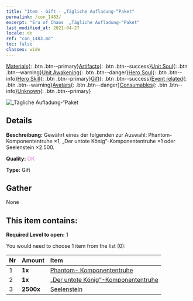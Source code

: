 ```yaml
---
title: "Item - Gift - „Tägliche Aufladung-“Paket"
permalink: /con_1483/
excerpt: "Era of Chaos  „Tägliche Aufladung-“Paket"
last_modified_at: 2021-04-27
locale: de
ref: "con_1483.md"
toc: false
classes: wide
---
```

 [Materials](/ItemsDE/){: .btn .btn--primary}[Artifacts](/ItemsDE/Artifacts/){: .btn .btn--success}[Unit Soul](/ItemsDE/UnitSoul/){: .btn .btn--warning}[Unit Awakening](/ItemsDE/UnitAwakening/){: .btn .btn--danger}[Hero Soul](/ItemsDE/HeroSoul/){: .btn .btn--info}[Hero Skill](/ItemsDE/HeroSkill/){: .btn .btn--primary}[Gift](/ItemsDE/Gift/){: .btn .btn--success}[Event related](/ItemsDE/Events/){: .btn .btn--warning}[Avatars](/ItemsDE/Avatars/){: .btn .btn--danger}[Consumables](/ItemsDE/Consumables/){: .btn .btn--info}[Unknown](/ItemsDE/Unknown/){: .btn .btn--primary}

 ![„Tägliche Aufladung-“Paket](/images/t/i_907056.png)

## Details
 **Beschreibung:** Gewährt eines der folgenden zur Auswahl: Phantom-Komponententruhe ×1, „Der untote König“-Komponententruhe ×1 oder Seelenstein ×2.500.

 **Quality:** <span style="color: #DA70D6">OK</span>

 **Type:** Gift

## Gather

  None

## This item contains:

 **Required Level to open:** 1

 You would need to choose 1 item from the list (0):

  | Nr | Amount |     Item    |
  |:---|:-------|:------------|
  | 1 |  **1x** | [Phantom- Komponententruhe](/ItemsDE/con_1339/) |  | 
  | 2 |  **1x** | [„Der untote König“-Komponententruhe](/ItemsDE/con_1340/) |  | 
  | 3 |  **2500x** | [Seelenstein ](/ItemsDE/con_923/) |  | 
